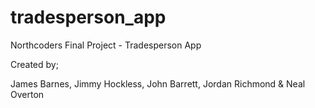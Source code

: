 # tradesperson_app
Northcoders Final Project - Tradesperson App

Created by;

James Barnes,
Jimmy Hockless,
John Barrett,
Jordan Richmond &
Neal Overton

